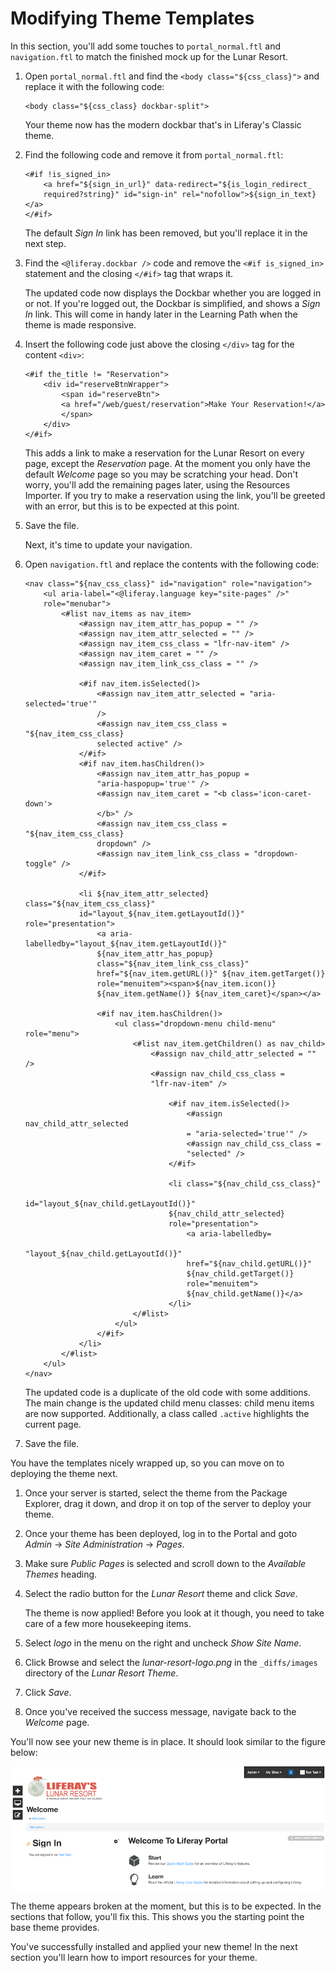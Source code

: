 # Modifying Theme Templates [](id=modifying-theme-templates)

In this section, you'll add some touches to `portal_normal.ftl` and
`navigation.ftl` to match the finished mock up for the Lunar Resort.

1.  Open `portal_normal.ftl` and find the `<body class="${css_class}">` and 
    replace it with the following code:
   
        <body class="${css_class} dockbar-split">
 
    Your theme now has the modern dockbar that's in Liferay's Classic theme.

2.  Find the following code and remove it from `portal_normal.ftl`:

        <#if !is_signed_in>
            <a href="${sign_in_url}" data-redirect="${is_login_redirect_
            required?string}" id="sign-in" rel="nofollow">${sign_in_text}</a>
        </#if>
 
     The default *Sign In* link has been removed, but you'll replace it in the 
     next step.
 
3.  Find the `<@liferay.dockbar />` code and remove the `<#if is_signed_in>` 
    statement and the closing `</#if>` tag that wraps it.

    The updated code now displays the Dockbar whether you are logged in or not.
    If you're logged out, the Dockbar is simplified, and shows a *Sign In* link.
    This will come in handy later in the Learning Path when the theme is made
    responsive.
 
4.  Insert the following code just above the closing `</div>` tag for the content
    `<div>`:
   
        <#if the_title != "Reservation">
            <div id="reserveBtnWrapper">
                <span id="reserveBtn">
                <a href="/web/guest/reservation">Make Your Reservation!</a>
                </span>
            </div>
        </#if>
 
     This adds a link to make a reservation for the Lunar Resort on every page, 
     except the *Reservation* page. At the moment you only have the default 
     *Welcome* page so you may be scratching your head. Don't worry, you'll add 
     the remaining pages later, using the Resources Importer. If you try to make
     a reservation using the link, you'll be greeted with an error, but this is
     to be expected at this point. 

5.  Save the file.

    Next, it's time to update your navigation.
 
6.  Open `navigation.ftl` and replace the contents with the following code:

        <nav class="${nav_css_class}" id="navigation" role="navigation">
            <ul aria-label="<@liferay.language key="site-pages" />" 
            role="menubar">
                <#list nav_items as nav_item>
                    <#assign nav_item_attr_has_popup = "" />
                    <#assign nav_item_attr_selected = "" />
                    <#assign nav_item_css_class = "lfr-nav-item" />
                    <#assign nav_item_caret = "" />
                    <#assign nav_item_link_css_class = "" />

                    <#if nav_item.isSelected()>
                        <#assign nav_item_attr_selected = "aria-selected='true'" 
                        />
                        <#assign nav_item_css_class = "${nav_item_css_class} 
                        selected active" />
                    </#if>
                    <#if nav_item.hasChildren()>
                        <#assign nav_item_attr_has_popup = 
                        "aria-haspopup='true'" />
                        <#assign nav_item_caret = "<b class='icon-caret-down'>
                        </b>" />
                        <#assign nav_item_css_class = "${nav_item_css_class} 
                        dropdown" />
                        <#assign nav_item_link_css_class = "dropdown-toggle" />
                    </#if>

                    <li ${nav_item_attr_selected} class="${nav_item_css_class}" 
                    id="layout_${nav_item.getLayoutId()}" role="presentation">
                        <a aria-labelledby="layout_${nav_item.getLayoutId()}" 
                        ${nav_item_attr_has_popup} 
                        class="${nav_item_link_css_class}" 
                        href="${nav_item.getURL()}" ${nav_item.getTarget()} 
                        role="menuitem"><span>${nav_item.icon()} 
                        ${nav_item.getName()} ${nav_item_caret}</span></a>

                        <#if nav_item.hasChildren()>
                            <ul class="dropdown-menu child-menu" role="menu">
                                <#list nav_item.getChildren() as nav_child>
                                    <#assign nav_child_attr_selected = "" />
                                    <#assign nav_child_css_class = 
                                    "lfr-nav-item" />

                                        <#if nav_item.isSelected()>
                                            <#assign nav_child_attr_selected 
                                            = "aria-selected='true'" />
                                            <#assign nav_child_css_class = 
                                            "selected" />
                                        </#if>

                                        <li class="${nav_child_css_class}" 
                                        id="layout_${nav_child.getLayoutId()}" 
                                        ${nav_child_attr_selected} 
                                        role="presentation">
                                            <a aria-labelledby=
                                            "layout_${nav_child.getLayoutId()}" 
                                            href="${nav_child.getURL()}" 
                                            ${nav_child.getTarget()} 
                                            role="menuitem">
                                            ${nav_child.getName()}</a>
                                        </li>
                                </#list>
                            </ul>
                        </#if>
                    </li>
                </#list>
            </ul>
        </nav>
 
    The updated code is a duplicate of the old code with some additions. The
    main change is the updated child menu classes: child menu items are now
    supported. Additionally, a class called `.active` highlights the current
    page. 

7.  Save the file.

You have the templates nicely wrapped up, so you can move on to deploying 
the theme next.

1.  Once your server is started, select the theme from the Package Explorer, 
    drag it down, and drop it on top of the server to deploy your theme.

2.  Once your theme has been deployed, log in to the Portal and goto *Admin* &rarr;
    *Site Administration* &rarr; *Pages*.

3.  Make sure *Public Pages* is selected and scroll down to the *Available
    Themes* heading.

4.  Select the radio button for the *Lunar Resort* theme and click *Save*.

    The theme is now applied! Before you look at it though, you need to 
    take care of a few more housekeeping items.
 
5.  Select *logo* in the menu on the right and uncheck *Show Site Name*.

6.  Click Browse and select the *lunar-resort-logo.png* in the `_diffs/images`
    directory of the *Lunar Resort Theme*.
 
7.  Click *Save*.

8.  Once you've received the success message, navigate back to the *Welcome* 
    page.

You'll now see your new theme is in place. It should look similar to the figure 
below:

![Figure 1: Liferay's *_styled* base theme is a good starting point.](../../../images/theme-creation-02.png)

The theme appears broken at the moment, but this is to be expected. In the 
sections that follow, you'll fix this. This shows you the starting point the 
base theme provides. 

You've successfully installed and applied your new theme! In the next section 
you'll learn how to import resources for your theme.
